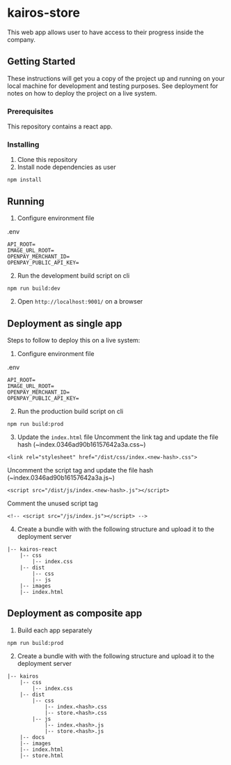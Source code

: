 # kairos-store

This web app allows user to have access to their progress inside the company.

## Getting Started

These instructions will get you a copy of the project up and running on your local machine for development and testing purposes. See deployment for notes on how to deploy the project on a live system.

### Prerequisites

This repository contains a react app.

### Installing

1. Clone this repository
2. Install node dependencies as user
```
npm install
```

## Running

1. Configure environment file

.env
```
API_ROOT=
IMAGE_URL_ROOT=
OPENPAY_MERCHANT_ID=
OPENPAY_PUBLIC_API_KEY=
```

2. Run the development build script on cli
```
npm run build:dev
```
2. Open `http://localhost:9001/` on a browser

## Deployment as single app

Steps to follow to deploy this on a live system:

1. Configure environment file

.env
```
API_ROOT=
IMAGE_URL_ROOT=
OPENPAY_MERCHANT_ID=
OPENPAY_PUBLIC_API_KEY=
```

2. Run the production build script on cli
```
npm run build:prod
```
3. Update the `index.html` file
Uncomment the link tag and update the file hash (~index.0346ad90b16157642a3a.css~)
```
<link rel="stylesheet" href="/dist/css/index.<new-hash>.css">
```
Uncomment the script tag and update the file hash (~index.0346ad90b16157642a3a.js~)
```
<script src="/dist/js/index.<new-hash>.js"></script>
```
Comment the unused script tag
```
<!-- <script src="/js/index.js"></script> -->
```
4. Create a bundle with with the following structure and upload it to the deployment server

```
|-- kairos-react
    |-- css
        |-- index.css
    |-- dist 
        |-- css
        |-- js
    |-- images
    |-- index.html
```

## Deployment as composite app

1. Build each app separately
```
npm run build:prod
```
2. Create a bundle with with the following structure and upload it to the deployment server

```
|-- kairos
    |-- css
        |-- index.css
    |-- dist 
        |-- css
            |-- index.<hash>.css 
            |-- store.<hash>.css
        |-- js
            |-- index.<hash>.js 
            |-- store.<hash>.js
    |-- docs
    |-- images
    |-- index.html
    |-- store.html
```
